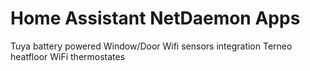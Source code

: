 # Home Assistant NetDaemon Apps

Tuya battery powered Window/Door Wifi sensors integration
Terneo heatfloor WiFi thermostates